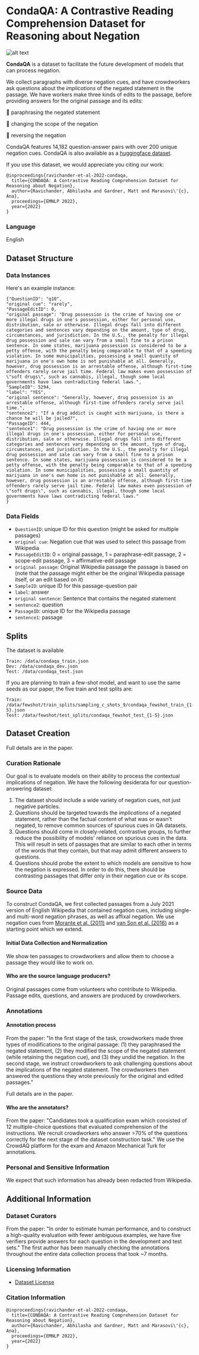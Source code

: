 # CondaQA: A Contrastive Reading Comprehension Dataset for Reasoning about Negation

![alt text](https://github.com/AbhilashaRavichander/CondaQA_Private/blob/main/CondaQA_Figure_1.png?raw=true)

**CondaQA** is a dataset to facilitate the future development of models that can process negation.  

We collect paragraphs with diverse negation cues, and have crowdworkers ask questions about the _implications_ of the negated statement in the passage.  We have workers make three kinds of edits to the passage, before providing answers for the original passage and its edits:

:pushpin: paraphrasing the negated statement

:pushpin: changing the scope of the negation

:pushpin: reversing the negation

CondaQA features 14,182 question-answer pairs with over 200 unique negation cues. CondaQA is also available as a [huggingface dataset](https://huggingface.co/datasets/lasha-nlp/CONDAQA).

If you use this dataset, we would appreciate you citing our work:
    
```
@inproceedings{ravichander-et-al-2022-condaqa,
  title={CONDAQA: A Contrastive Reading Comprehension Dataset for Reasoning about Negation},
  author={‪Ravichander‬, Abhilasha and Gardner, Matt and Marasovi\'{c}, Ana},
  proceedings={EMNLP 2022},
  year={2022}
}
```

### Language 
English

## Dataset Structure

### Data Instances
Here's an example instance:

```
{"QuestionID": "q10", 
"original cue": "rarely", 
"PassageEditID": 0, 
"original passage": "Drug possession is the crime of having one or more illegal drugs in one's possession, either for personal use, distribution, sale or otherwise. Illegal drugs fall into different categories and sentences vary depending on the amount, type of drug, circumstances, and jurisdiction. In the U.S., the penalty for illegal drug possession and sale can vary from a small fine to a prison sentence. In some states, marijuana possession is considered to be a petty offense, with the penalty being comparable to that of a speeding violation. In some municipalities, possessing a small quantity of marijuana in one's own home is not punishable at all. Generally, however, drug possession is an arrestable offense, although first-time offenders rarely serve jail time. Federal law makes even possession of \"soft drugs\", such as cannabis, illegal, though some local governments have laws contradicting federal laws.", 
"SampleID": 5294, 
"label": "YES", 
"original sentence": "Generally, however, drug possession is an arrestable offense, although first-time offenders rarely serve jail time.", 
"sentence2": "If a drug addict is caught with marijuana, is there a chance he will be jailed?", 
"PassageID": 444, 
"sentence1": "Drug possession is the crime of having one or more illegal drugs in one's possession, either for personal use, distribution, sale or otherwise. Illegal drugs fall into different categories and sentences vary depending on the amount, type of drug, circumstances, and jurisdiction. In the U.S., the penalty for illegal drug possession and sale can vary from a small fine to a prison sentence. In some states, marijuana possession is considered to be a petty offense, with the penalty being comparable to that of a speeding violation. In some municipalities, possessing a small quantity of marijuana in one's own home is not punishable at all. Generally, however, drug possession is an arrestable offense, although first-time offenders rarely serve jail time. Federal law makes even possession of \"soft drugs\", such as cannabis, illegal, though some local governments have laws contradicting federal laws."
}

```

### Data Fields

* `QuestionID`: unique ID for this question (might be asked for multiple passages)
* `original cue`: Negation cue that was used to select this passage from Wikipedia
* `PassageEditID`: 0 = original passage, 1 = paraphrase-edit passage, 2 = scope-edit passage, 3 = affirmative-edit passage
* `original passage`: Original Wikipedia passage the passage is based on (note that the passage might either be the original Wikipedia passage itself, or an edit based on it)
* `SampleID`: unique ID for this passage-question pair
* `label`: answer 
* `original sentence`: Sentence that contains the negated statement
* `sentence2`: question
* `PassageID`: unique ID for the Wikipedia passage
* `sentence1`: passage 

## Splits

The dataset is available

```
Train: /data/condaqa_train.json
Dev: /data/condaqa_dev.json
Test: /data/condaqa_test.json
```

If you are planning to train a few-shot model, and want to use the same seeds as our paper, the five train and test splits are:

```
Train: /data/fewshot/train_splits/sampling_c_shots_9/condaqa_fewshot_train_{1-5}.json
Test: /data/fewshot/test_splits/condaqa_fewshot_test_{1-5}.json
```

## Dataset Creation

Full details are in the paper.


### Curation Rationale

Our goal is to evaluate models on their ability to process the contextual implications of negation. We have the following desiderata for our question-answering dataset:
1. The dataset should include a wide variety of negation cues, not just negative particles. 
2. Questions should be targeted towards the _implications_ of a negated statement, rather than the factual content of what was or wasn't negated, to remove common sources of spurious cues in QA datasets.
3. Questions should come in closely-related, contrastive groups, to further reduce the possibility of models' reliance on spurious cues in the data. This will result in sets of passages that are similar to each other in terms of the words that they contain, but that may admit different answers to questions.
4. Questions should probe the extent to which models are sensitive to how the negation is expressed. In order to do this, there should be contrasting passages that differ only in their negation cue or its scope.

### Source Data

To construct CondaQA, we first collected passages from a July 2021 version of English Wikipedia that contained negation cues, including single- and multi-word negation phrases, as well as affixal negation. We use negation cues from [Morante et al. (2011)](https://aclanthology.org/L12-1077/) and [van Son et al. (2016)](https://aclanthology.org/W16-5007/) as a starting point which we extend.

#### Initial Data Collection and Normalization

We show ten passages to crowdworkers and allow them to choose a passage they would like to work on.

#### Who are the source language producers?

Original passages come from volunteers who contribute to Wikipedia. Passage edits, questions, and answers are produced by crowdworkers. 

### Annotations

#### Annotation process

From the paper: "In the first stage of the task, crowdworkers made three types of modifications to the original passage: (1) they paraphrased the negated statement, (2) they modified the scope of the negated statement (while retaining the negation cue), and (3) they undid the negation. In the second stage, we instruct crowdworkers to ask challenging questions about the implications of the negated statement. The crowdworkers then answered the questions they wrote previously for the original and edited passages."

Full details are in the paper. 

#### Who are the annotators?

From the paper: "Candidates took a qualification exam which consisted of 12 multiple-choice questions that evaluated comprehension of the instructions. We recruit crowdworkers who answer >70% of the questions correctly for the next stage of the dataset construction task." We use the CrowdAQ platform for the exam and Amazon Mechanical Turk for annotations. 

### Personal and Sensitive Information

We expect that such information has already been redacted from Wikipedia. 

## Additional Information

### Dataset Curators

From the paper: "In order to estimate human performance, and to construct a high-quality evaluation with fewer ambiguous examples, we have five verifiers provide answers for each question in the development and test sets." The first author has been manually checking the annotations throughout the entire data collection process that took ~7 months.

### Licensing Information
* [Dataset License](LICENSE) 

### Citation Information

```
@inproceedings{ravichander-et-al-2022-condaqa,
  title={CONDAQA: A Contrastive Reading Comprehension Dataset for Reasoning about Negation},
  author={‪Ravichander‬, Abhilasha and Gardner, Matt and Marasovi\'{c}, Ana},
  proceedings={EMNLP 2022},
  year={2022}
}
```
